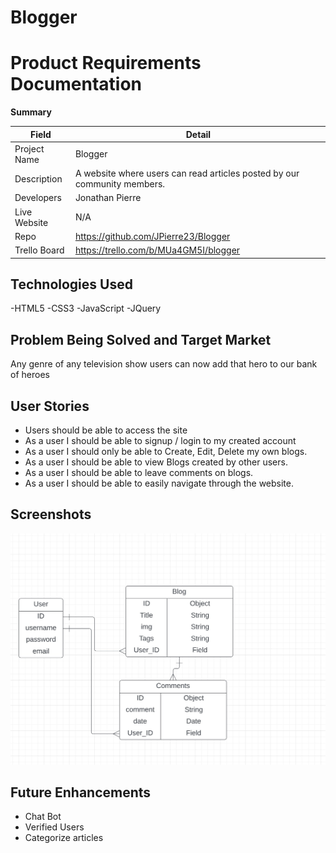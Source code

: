 # Blogger

# Product Requirements Documentation

**Summary**

| Field | Detail |
|--------|-----|
| Project Name | Blogger |
| Description | A website where users can read articles posted by our community members. |
| Developers | Jonathan Pierre |
| Live Website | N/A|
| Repo | https://github.com/JPierre23/Blogger |
| Trello Board | https://trello.com/b/MUa4GM5I/blogger |

## Technologies Used
-HTML5
-CSS3
-JavaScript
-JQuery

## Problem Being Solved and Target Market
Any genre of any television show users can now add that hero to our bank of heroes

## User Stories
- Users should be able to access the site
- As a user I should be able to signup / login to my created account
- As a user I should only be able to Create, Edit, Delete my own blogs.
- As a user I should be able to view Blogs created by other users.
- As a user I should be able to leave comments on blogs.
- As a user I should be able to easily navigate through the website.

## Screenshots

![Blogger ERD](./ERD.jpeg)


## Future Enhancements
- Chat Bot
- Verified Users
- Categorize articles